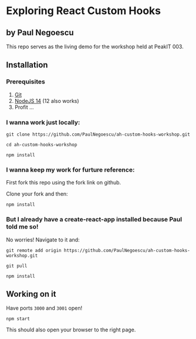 # Exploring React Custom Hooks

## by Paul Negoescu

This repo serves as the living demo for the workshop held at PeakIT 003.

## Installation

### Prerequisites

1. [Git](https://git-scm.com/)
2. [NodeJS 14](https://nodejs.org/en/) (12 also works)
3. Profit ...

### I wanna work just locally:

```
git clone https://github.com/PaulNegoescu/ah-custom-hooks-workshop.git

cd ah-custom-hooks-workshop

npm install
```

### I wanna keep my work for furture reference:

First fork this repo using the fork link on github.

Clone your fork and then:

```
npm install
```

### But I already have a create-react-app installed because Paul told me so!

No worries! Navigate to it and:

```
git remote add origin https://github.com/PaulNegoescu/ah-custom-hooks-workshop.git

git pull

npm install
```

## Working on it

Have ports `3000` and `3001` open!

```
npm start
```

This should also open your browser to the right page.
